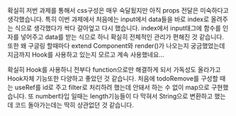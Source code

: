  확실히 저번 과제를 통해서 css구성은 매우 숙달됬지만 아직 props 전달은 미숙하다고 생각했습니다.
특히 이번 과제에서 처음에는 input에서 data들을 바로 index로 올려주는 식으로 생각했다가 싹다 갈아엎고 다시 했습니다.
index에서 input태그에 함수를 인자를 넣어주고 data를 받는 식으로 하니 확실히 전체적인 관리가 편해진 것 같습니다.
또한 왜 구글링 할때마다 extend Component와 render()가 나오는지 궁금했었는데 지금까지 Hook를 사용하고 있는지 모르고 계속
사용했네요... 

확실히 Hook를 사용하니 전부다 function으로만 해결하게 되서 가독성도 올라가고 Hook자체 기능또한 다양하고 좋았던 것 같습니다.
처음에 todoRemove를 구성할 때는 useRef를 id로 주고 filter로 처리하려 했는데 안돼서 하는 수 없이 map으로 구현했습니다.
또 number타입 일때는 length기능들이 다 막혀서 String으로 변환하고 했는데 코드 돌아가는데는 딱히 상관없던 것 같습니다.
